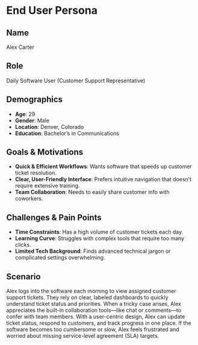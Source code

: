 # End User Persona

## Name
Alex Carter

## Role
Daily Software User (Customer Support Representative)

## Demographics
- **Age**: 29
- **Gender**: Male
- **Location**: Denver, Colorado
- **Education**: Bachelor’s in Communications

## Goals & Motivations
- **Quick & Efficient Workflows**: Wants software that speeds up customer ticket resolution.
- **Clear, User-Friendly Interface**: Prefers intuitive navigation that doesn’t require extensive training.
- **Team Collaboration**: Needs to easily share customer info with coworkers.
  
## Challenges & Pain Points
- **Time Constraints**: Has a high volume of customer tickets each day.
- **Learning Curve**: Struggles with complex tools that require too many clicks.
- **Limited Tech Background**: Finds advanced technical jargon or complicated settings overwhelming.

## Scenario
Alex logs into the software each morning to view assigned customer support tickets. They rely on clear, labeled dashboards to quickly understand ticket status and priorities. When a tricky case arises, Alex appreciates the built-in collaboration tools—like chat or comments—to confer with team members. With a user-centric design, Alex can update ticket status, respond to customers, and track progress in one place. If the software becomes too cumbersome or slow, Alex feels frustrated and worried about missing service-level agreement (SLA) targets.
